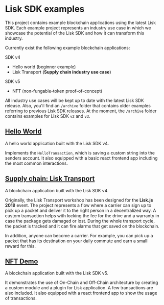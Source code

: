 # Lisk SDK examples

This project contains example blockchain applications using the latest Lisk SDK.
Each example project represents an industry use case in which we showcase the potential of the Lisk SDK and how it can transform this industry.

Currently exist the following example blockchain applications:

SDK v4
- Hello world (beginner example)
- Lisk Transport (**Supply chain industry use case**)

SDK v5
- NFT (non-fungable-token proof-of-concept)

All industry use cases will be kept up to date with the latest Lisk SDK release.
Also, you'll find an `/archive` folder that contains older examples referring to previous Lisk SDK releases. 
At the moment, the `/archive` folder contains examples for Lisk SDK `v2` and `v3`.

## [Hello World](./hello_world)
A hello world application built with the Lisk SDK v4.

Implements the `HelloTransaction`, which is saving a custom string into the senders account.
It also equipped with a basic react frontend app including the most common interactions.

## [Supply chain: Lisk Transport](./transport)
A blockchain application built with the Lisk SDK v4.

Originally, the Lisk Transport workshop has been designed for the **Lisk.js 2019** event.
The project represents a flow where a carrier can sign up to pick up a packet and deliver it to the right person in a decentralized way.
A custom transaction helps with locking the fee for the drive and a warranty in case the package gets damaged or lost.
During the whole transport cycle, the packet is tracked and it can fire alarms that get saved on the blockchain.

In addition, anyone can become a carrier.
For example, you can pick up a packet that has its destination on your daily commute and earn a small reward for this.

## [NFT Demo](./nft)
A blockchain application built with the Lisk SDK v5.

It demonstrates the use of On-Chain and Off-Chain architecture by creating a custom module and a plugin for Lisk application.
A few transactions are also included.
It also equipped with a react frontend app to show the usage of transactions.
